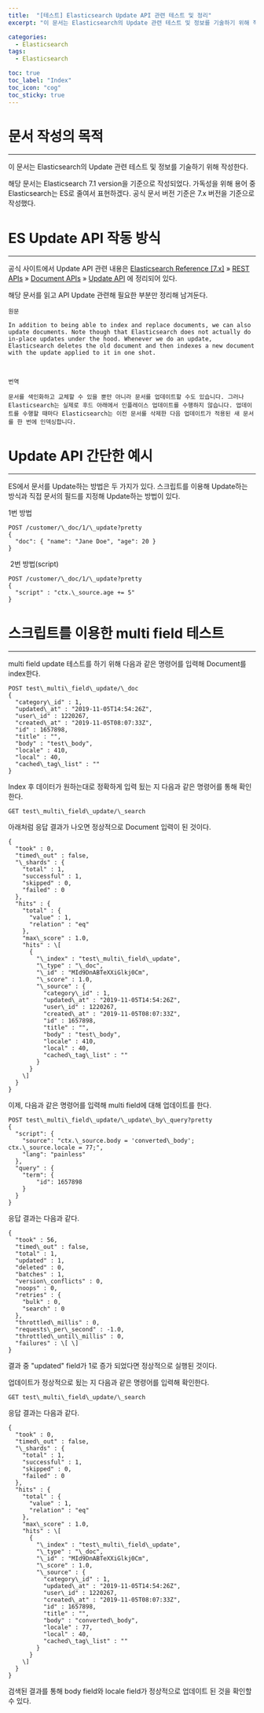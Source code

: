 ```yaml
---
title:  "[테스트] Elasticsearch Update API 관련 테스트 및 정리"
excerpt: "이 문서는 Elasticsearch의 Update 관련 테스트 및 정보를 기술하기 위해 작성한다. 해당 문서는 Elasticsearch 7.1 version을 기준으로 작성되었다. 가독성을 위해 용어 중 Elasticsearch는 ES로 줄여서 표현하겠다. 공식 문서 버전 기준은 7.x 버전을 기준으로 작성했다. "

categories:
  - Elasticsearch
tags:
  - Elasticsearch

toc: true
toc_label: "Index"
toc_icon: "cog"
toc_sticky: true
---
```


문서 작성의 목적
=========

* * *

이 문서는 Elasticsearch의 Update 관련 테스트 및 정보를 기술하기 위해 작성한다.

해당 문서는 Elasticsearch 7.1 version을 기준으로 작성되었다. 가독성을 위해 용어 중 Elasticsearch는 ES로 줄여서 표현하겠다. 공식 문서 버전 기준은 7.x 버전을 기준으로 작성했다. 

ES Update API 작동 방식
===================

* * *

공식 사이트에서 Update API 관련 내용은 [Elasticsearch Reference \[7.x\]](https://www.elastic.co/guide/en/elasticsearch/reference/7.x/index.html) » [REST APIs](https://www.elastic.co/guide/en/elasticsearch/reference/7.x/rest-apis.html) » [Document APIs](https://www.elastic.co/guide/en/elasticsearch/reference/7.x/docs.html) » [Update API](https://www.elastic.co/guide/en/elasticsearch/reference/7.x/docs-update.html) 에 정리되어 있다. 

해당 문서를 읽고 API Update 관련해 필요한 부분만 정리해 남겨둔다.

```
원문

In addition to being able to index and replace documents, we can also update documents. Note though that Elasticsearch does not actually do in-place updates under the hood. Whenever we do an update, Elasticsearch deletes the old document and then indexes a new document with the update applied to it in one shot.

  

번역

문서를 색인화하고 교체할 수 있을 뿐만 아니라 문서를 업데이트할 수도 있습니다. 그러나 Elasticsearch는 실제로 후드 아래에서 인플레이스 업데이트를 수행하지 않습니다. 업데이트를 수행할 때마다 Elasticsearch는 이전 문서를 삭제한 다음 업데이트가 적용된 새 문서를 한 번에 인덱싱합니다.
```

Update API 간단한 예시 
==================

* * *

ES에서 문서를 Update하는 방법은 두 가지가 있다. 스크립트를 이용해 Update하는 방식과 직접 문서의 필드를 지정해 Update하는 방법이 있다. 

1번 방법

```
POST /customer/\_doc/1/\_update?pretty
{
  "doc": { "name": "Jane Doe", "age": 20 }
}
```

 2번 방법(script)

```
POST /customer/\_doc/1/\_update?pretty
{
  "script" : "ctx.\_source.age += 5"
}
```

스크립트를 이용한 multi field 테스트 
==========================

* * *

multi field update 테스트를 하기 위해 다음과 같은 명령어를 입력해 Document를 index한다. 

```
POST test\_multi\_field\_update/\_doc
{
  "category\_id" : 1,
  "updated\_at" : "2019-11-05T14:54:26Z",
  "user\_id" : 1220267,
  "created\_at" : "2019-11-05T08:07:33Z",
  "id" : 1657898,
  "title" : "",
  "body" : "test\_body",
  "locale" : 410,
  "local" : 40,
  "cached\_tag\_list" : ""
}
```

Index 후 데이터가 원하는대로 정확하게 입력 됬는 지 다음과 같은 명령어를 통해 확인한다. 

```
GET test\_multi\_field\_update/\_search
```

아래처럼 응답 결과가 나오면 정상적으로 Document 입력이 된 것이다. 

```
{
  "took" : 0,
  "timed\_out" : false,
  "\_shards" : {
    "total" : 1,
    "successful" : 1,
    "skipped" : 0,
    "failed" : 0
  },
  "hits" : {
    "total" : {
      "value" : 1,
      "relation" : "eq"
    },
    "max\_score" : 1.0,
    "hits" : \[
      {
        "\_index" : "test\_multi\_field\_update",
        "\_type" : "\_doc",
        "\_id" : "MId9DnABTeXXiGlkj0Cm",
        "\_score" : 1.0,
        "\_source" : {
          "category\_id" : 1,
          "updated\_at" : "2019-11-05T14:54:26Z",
          "user\_id" : 1220267,
          "created\_at" : "2019-11-05T08:07:33Z",
          "id" : 1657898,
          "title" : "",
          "body" : "test\_body",
          "locale" : 410,
          "local" : 40,
          "cached\_tag\_list" : ""
        }
      }
    \]
  }
}
```

이제, 다음과 같은 명령어를 입력해 multi field에 대해 업데이트를 한다. 

```
POST test\_multi\_field\_update/\_update\_by\_query?pretty
{
  "script": {
    "source": "ctx.\_source.body = 'converted\_body'; ctx.\_source.locale = 77;",
    "lang": "painless"
  },
  "query" : {
    "term": {
        "id": 1657898
    }
  }
}
```

응답 결과는 다음과 같다. 

```
{
  "took" : 56,
  "timed\_out" : false,
  "total" : 1,
  "updated" : 1,
  "deleted" : 0,
  "batches" : 1,
  "version\_conflicts" : 0,
  "noops" : 0,
  "retries" : {
    "bulk" : 0,
    "search" : 0
  },
  "throttled\_millis" : 0,
  "requests\_per\_second" : -1.0,
  "throttled\_until\_millis" : 0,
  "failures" : \[ \]
}
```

결과 중 "updated" field가 1로 증가 되었다면 정상적으로 실행된 것이다. 

업데이트가 정상적으로 됬는 지 다음과 같은 명령어를 입력해 확인한다. 

```
GET test\_multi\_field\_update/\_search
```

응답 결과는 다음과 같다. 

```
{
  "took" : 0,
  "timed\_out" : false,
  "\_shards" : {
    "total" : 1,
    "successful" : 1,
    "skipped" : 0,
    "failed" : 0
  },
  "hits" : {
    "total" : {
      "value" : 1,
      "relation" : "eq"
    },
    "max\_score" : 1.0,
    "hits" : \[
      {
        "\_index" : "test\_multi\_field\_update",
        "\_type" : "\_doc",
        "\_id" : "MId9DnABTeXXiGlkj0Cm",
        "\_score" : 1.0,
        "\_source" : {
          "category\_id" : 1,
          "updated\_at" : "2019-11-05T14:54:26Z",
          "user\_id" : 1220267,
          "created\_at" : "2019-11-05T08:07:33Z",
          "id" : 1657898,
          "title" : "",
          "body" : "converted\_body",
          "locale" : 77,
          "local" : 40,
          "cached\_tag\_list" : ""
        }
      }
    \]
  }
}
```

검색된 결과를 통해 body field와 locale field가 정상적으로 업데이트 된 것을 확인할 수 있다.